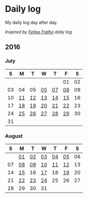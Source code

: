 # Daily log

My daily log day after day.

*Inspired by [Felipe Fialho](https://github.com/lfeh/dailylog) daily log.*

## 2016

### July

| S | M | T | W | T | F | S |
|---|---|---|---|---|---|---|
|   |   |   |   |   | 01 | 02 |
| 03 | 04 | 05 | [05](/log/2016/2016-07-06.md) | [07](/log/2016/2016-07-07.md) | [08](/log/2016/2016-07-08.md) | 09 |
| 10 | [11](/log/2016/2016-07-11.md) | [12](/log/2016/2016-07-12.md) | [13](/log/2016/2016-07-13.md) | [14](/log/2016/2016-07-14.md)  | [15](/log/2016/2016-07-15.md) | 16 |
| 17 | [18](/log/2016/2016-07-18.md) | [19](/log/2016/2016-07-19.md) | [20](/log/2016/2016-07-20.md) | [21](/log/2016/2016-07-21.md) | [22](/log/2016/2016-07-22.md) | 23 |
| 24 | [25](/log/2016/2016-07-25.md) | [26](/log/2016/2016-07-26.md) | [27](/log/2016/2016-07-27.md) | [28](/log/2016/2016-07-28.md) | [29](/log/2016/2016-07-29.md) | 30 |
| 31 |

### August

| S | M | T | W | T | F | S |
|---|---|---|---|---|---|---|
|   | [01](/log/2016/2016-08-01.md) | [02](/log/2016/2016-08-02.md) | [03](/log/2016/2016-08-03.md) | [04](/log/2016/2016-08-04.md) | [05](/log/2016/2016-08-05.md) | 06 |
| 07 | [08](/log/2016/2016-08-08.md) | [09](/log/2016/2016-08-09.md) | [10](/log/2016/2016-08-10.md) | [11](/log/2016/2016-08-11.md) | [12](/log/2016/2016-08-12.md) | 13 |
| 14 | [15](/log/2016/2016-08-15.md) | 16 | [17](/log/2016/2016-08-17.md) | 18 | [19](/log/2016/2016-08-19.md) | 20 |
| 21 | [22](/log/2016/2016-08-22.md) | [23](/log/2016/2016-08-23.md) | [24](/log/2016/2016-08-24.md) | 25 | 26 | 27 |
| 28 | 29 | 30 | 31 |  |  |  |